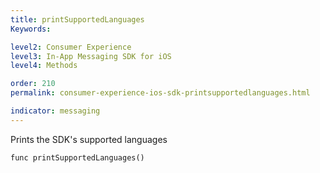 ```yaml
---
title: printSupportedLanguages
Keywords:

level2: Consumer Experience
level3: In-App Messaging SDK for iOS
level4: Methods

order: 210
permalink: consumer-experience-ios-sdk-printsupportedlanguages.html

indicator: messaging
---
```


Prints the SDK's supported languages

`func printSupportedLanguages()`
